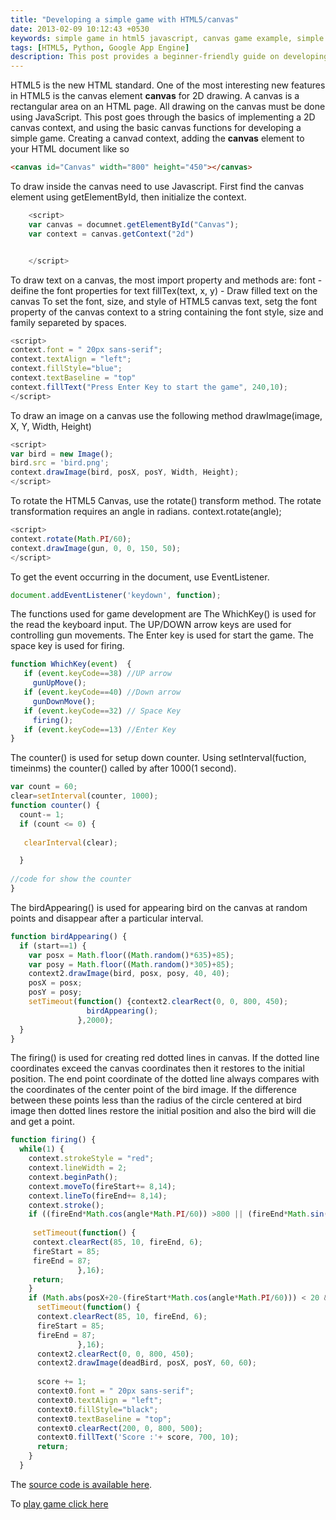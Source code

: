 ```yaml
---
title: "Developing a simple game with HTML5/canvas"
date: 2013-02-09 10:12:43 +0530
keywords: simple game in html5 javascript, canvas game example, simple game development example, html5 game example, introduction to html5 game development
tags: [HTML5, Python, Google App Engine]
description: This post provides a beginner-friendly guide on developing a simple game using HTML5 canvas and JavaScript. Learn how to create a canvas, draw text and images, rotate the canvas, handle keyboard events, and more. Follow along with the code examples and step-by-step instructions to create your own game. No prior experience with game development is required. Get started today and unleash your creativity with HTML5 game development.
---
```

HTML5 is the new HTML standard. One of the most interesting new features in HTML5 is the canvas element **canvas** for 2D drawing. A canvas is a rectangular area on an HTML page. All drawing on the canvas must be done using JavaScript. This post goes through the basics of implementing a 2D canvas context, and using the basic canvas functions for developing a simple game.
Creating a canvad context, adding the **canvas** element to your HTML document like so
```html
<canvas id="Canvas" width="800" height="450"></canvas>
``` 
To draw inside the canvas need to use Javascript. First find the canvas element using  getElementById, then initialize the context.
```javascript
	<script>
	var canvas = documnet.getElementById("Canvas");
	var context = canvas.getContext("2d")


	</script>
```
To draw text on a canvas, the most import property and methods are: <!--more-->
	font - deifine the font properties for text
	fillTex(text, x, y) - Draw filled text on the canvas
To set the font, size, and style of HTML5 canvas text, setg the font property of the canvas context to a string containing the font style, size and family separeted by spaces.
```javascript
<script>
context.font = " 20px sans-serif";
context.textAlign = "left";
context.fillStyle="blue";
context.textBaseline = "top"
context.fillText("Press Enter Key to start the game", 240,10);
</script>
``` 
To draw an image on a canvas use the following method
drawImage(image, X, Y, Width, Height)
```javascript
<script>
var bird = new Image();
bird.src = 'bird.png';
context.drawImage(bird, posX, posY, Width, Height);
</script>
```
To rotate the HTML5 Canvas, use the rotate() transform method. The rotate transformation requires an angle in radians.
  context.rotate(angle);
```javascript
<script>
context.rotate(Math.PI/60);
context.drawImage(gun, 0, 0, 150, 50);
</script>
```
To get the event occurring in the document, use  EventListener.
```javascript
document.addEventListener('keydown', function);
```
The functions used for  game development are
The WhichKey() is used for the read the keyboard input. The UP/DOWN arrow keys are used for controlling gun movements. The Enter key is used for start the game. The space key is used for firing.
```javascript
function WhichKey(event)  { 
   if (event.keyCode==38) //UP arrow
     gunUpMove(); 
   if (event.keyCode==40) //Down arrow
     gunDownMove();
   if (event.keyCode==32) // Space Key
     firing();  
   if (event.keyCode==13) //Enter Key
}
```
The counter() is used for setup down counter. Using setInterval(fuction, timeinms) the counter() called by after 1000(1 second).
```javascript
var count = 60;
clear=setInterval(counter, 1000);
function counter() {
  count-= 1;
  if (count <= 0) {
     
   clearInterval(clear);

  }
  
//code for show the counter
}
```
The birdAppearing() is used for appearing bird on the canvas at random points and disappear after a particular  interval.
```javascript
function birdAppearing() {
  if (start==1) { 
    var posx = Math.floor((Math.random()*635)+85);
    var posy = Math.floor((Math.random()*305)+85);  
    context2.drawImage(bird, posx, posy, 40, 40);
    posX = posx;
    posY = posy;  
    setTimeout(function() {context2.clearRect(0, 0, 800, 450);
                 birdAppearing();
               },2000);
  }
}
```
The firing() is used for creating red dotted lines in canvas. If the dotted line coordinates exceed the canvas coordinates then it restores to the initial position. The end point coordinate of the dotted line always compares with the coordinates of the center point of the bird image. If the difference between these points less than the radius of the circle centered at bird image then dotted lines restore the initial position and also the bird will die and get a point.  
```javascript
function firing() { 
  while(1) {
    context.strokeStyle = "red";
    context.lineWidth = 2;
    context.beginPath();
    context.moveTo(fireStart+= 8,14);
    context.lineTo(fireEnd+= 8,14);
    context.stroke();
    if ((fireEnd*Math.cos(angle*Math.PI/60)) >800 || (fireEnd*Math.sin(angle*Math.PI/60)) >450){
    
     setTimeout(function() {
     context.clearRect(85, 10, fireEnd, 6);
     fireStart = 85;
     fireEnd = 87;
               },16); 
     return;
    }
    if (Math.abs(posX+20-(fireStart*Math.cos(angle*Math.PI/60))) < 20 && (Math.abs( posY+20-(fireEnd*Math.sin(angle*Math.PI/60))) < 20)) {
      setTimeout(function() {
      context.clearRect(85, 10, fireEnd, 6);
      fireStart = 85;
      fireEnd = 87;
               },16);
      context2.clearRect(0, 0, 800, 450);
      context2.drawImage(deadBird, posX, posY, 60, 60);
    
      score += 1;
      context0.font = " 20px sans-serif";
      context0.textAlign = "left";
      context0.fillStyle="black";
      context0.textBaseline = "top";
      context0.clearRect(200, 0, 800, 500);
      context0.fillText('Score :'+ score, 700, 10);
      return;
    }
  }
```
The [source code is available here](https://github.com/prabeesh/Game-Javascript-Canvas-GAE).

To [play game click here](http://prabs-game.appspot.com/)
